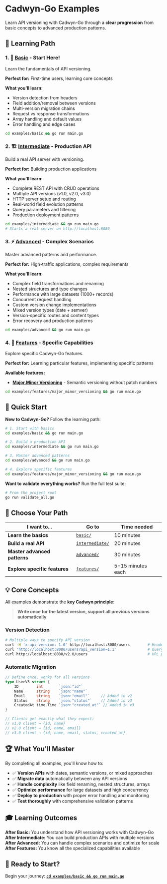 # Cadwyn-Go Examples

Learn API versioning with Cadwyn-Go through a **clear progression** from basic concepts to advanced production patterns.

## 🎯 Learning Path

### 1. 🚀 [Basic](basic/) - **Start Here!**
Learn the fundamentals of API versioning.

**Perfect for:** First-time users, learning core concepts

**What you'll learn:**
- Version detection from headers
- Field addition/removal between versions
- Multi-version migration chains
- Request vs response transformations
- Array handling and default values
- Error handling and edge cases

```bash
cd examples/basic && go run main.go
```

### 2. 🏗️ [Intermediate](intermediate/) - **Production API**
Build a real API server with versioning.

**Perfect for:** Building production applications

**What you'll learn:**
- Complete REST API with CRUD operations
- Multiple API versions (v1.0, v2.0, v3.0)
- HTTP server setup and routing
- Real-world field evolution patterns
- Query parameters and filtering
- Production deployment patterns

```bash
cd examples/intermediate && go run main.go
# Starts a real server on http://localhost:8080
```

### 3. ⚡ [Advanced](advanced/) - **Complex Scenarios**
Master advanced patterns and performance.

**Perfect for:** High-traffic applications, complex requirements

**What you'll learn:**
- Complex field transformations and renaming
- Nested structures and type changes
- Performance with large datasets (1000+ records)
- Concurrent request handling
- Custom version change implementations
- Mixed version types (date + semver)
- Version-specific routes and content types
- Error recovery and production patterns

```bash
cd examples/advanced && go run main.go
```

### 4. 🔧 [Features](features/) - **Specific Capabilities**
Explore specific Cadwyn-Go features.

**Perfect for:** Learning particular features, implementing specific patterns

**Available features:**
- **[Major.Minor Versioning](features/major_minor_versioning/)** - Semantic versioning without patch numbers

```bash
cd examples/features/major_minor_versioning && go run main.go
```

## 🚀 Quick Start

**New to Cadwyn-Go?** Follow the learning path:

```bash
# 1. Start with basics
cd examples/basic && go run main.go

# 2. Build a production API  
cd examples/intermediate && go run main.go

# 3. Master advanced patterns
cd examples/advanced && go run main.go

# 4. Explore specific features
cd examples/features/major_minor_versioning && go run main.go
```

**Want to validate everything works?** Run the full test suite:

```bash
# From the project root
go run validate_all.go
```

## 🎯 Choose Your Path

| **I want to...** | **Go to** | **Time needed** |
|-------------------|-----------|-----------------|
| **Learn the basics** | [`basic/`](basic/) | 10 minutes |
| **Build a real API** | [`intermediate/`](intermediate/) | 20 minutes |
| **Master advanced patterns** | [`advanced/`](advanced/) | 30 minutes |
| **Explore specific features** | [`features/`](features/) | 5-15 minutes each |

## 💡 Core Concepts

All examples demonstrate the **key Cadwyn principle**:

> **Write once for the latest version, support all previous versions automatically**

### Version Detection
```bash
# Multiple ways to specify API version
curl -H 'x-api-version: 1.0' http://localhost:8080/users        # Header
curl 'http://localhost:8080/users?api_version=1.1'              # Query param
curl http://localhost:8080/v2.0/users                           # URL path
```

### Automatic Migration
```go
// Define once, works for all versions
type UserV3 struct {
    ID        int       `json:"id"`
    Name      string    `json:"name"`
    Email     string    `json:"email"`     // Added in v2
    Status    string    `json:"status"`    // Added in v3
    CreatedAt time.Time `json:"created_at"` // Added in v3
}

// Clients get exactly what they expect:
// v1.0 client → {id, name}
// v2.0 client → {id, name, email}  
// v3.0 client → {id, name, email, status, created_at}
```

## 🏆 What You'll Master

By completing all examples, you'll know how to:

- ✅ **Version APIs** with dates, semantic versions, or mixed approaches
- ✅ **Migrate data** automatically between any API versions
- ✅ **Handle complexity** like field renaming, nested structures, arrays
- ✅ **Optimize performance** for large datasets and high concurrency
- ✅ **Deploy to production** with proper error handling and monitoring
- ✅ **Test thoroughly** with comprehensive validation patterns

## 🎓 Learning Outcomes

**After Basic:** You understand how API versioning works with Cadwyn-Go
**After Intermediate:** You can build production APIs with multiple versions
**After Advanced:** You can handle complex scenarios and optimize for scale
**After Features:** You know all the specialized capabilities available

## 🚀 Ready to Start?

Begin your journey: **[`cd examples/basic && go run main.go`](basic/)**

